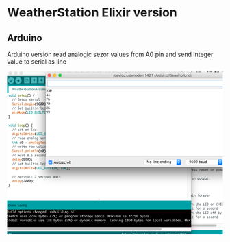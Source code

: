 # WeatherStation Elixir version

## Arduino 

Arduino version read analogic sezor values from A0 pin and send integer value to serial as line

![Arduino serial](./assets/arduino_serial.png?raw=true "Arduino serial")
